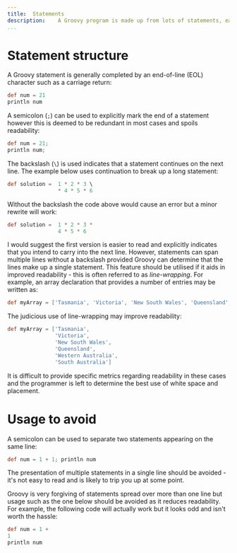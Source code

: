 ```yaml
---
title:	Statements  
description: 	A Groovy program is made up from lots of statements, each telling the computer to do something.
...
```

# Statement structure
A Groovy statement is generally completed by an end-of-line (EOL) character such as a carriage return:

```groovy
def num = 21
println num
```

A semicolon (`;`) can be used to explicitly mark the end of a statement however this is deemed to be redundant in most cases and spoils readability:

```groovy
def num = 21;
println num;
```

The backslash (`\`) is used indicates that a statement continues on the next line. The example below uses continuation to break up a long statement:

```groovy
def solution =  1 * 2 * 3 \
                * 4 * 5 * 6
```

Without the backslash the code above would cause an error but a minor rewrite will work:

```groovy
def solution =  1 * 2 * 3 *
                4 * 5 * 6
```

I would suggest the first version is easier to read and explicitly indicates that you intend to carry into the next line. However, statements can span multiple lines without a backslash provided Groovy can determine that the lines make up a single statement. This feature should be utilised if it aids in improved readability - this is often referred to as _line-wrapping_. For example, an array declaration that provides a number of entries may be written as:

```groovy
def myArray = ['Tasmania', 'Victoria', 'New South Wales', 'Queensland', 'Western Australia', 'South Australia']
```
    
The judicious use of line-wrapping may improve readability:  

```groovy
def myArray = ['Tasmania', 
               'Victoria',
               'New South Wales',
               'Queensland',
               'Western Australia',
               'South Australia']
```

It is difficult to provide specific metrics regarding readability in these cases and the programmer is left to determine the best use of white space and placement.

# Usage to avoid

A semicolon can be used to separate two statements appearing on the same line:

```groovy
def num = 1 + 1; println num
```

The presentation of multiple statements in a single line should be avoided - it's not easy to read and is likely to trip you up at some point.

Groovy is very forgiving of statements spread over more than one line but usage such as the one below should be avoided as it reduces readability. For example, the following code will actually work but it looks odd and isn't worth the hassle:

```groovy
def num = 1 +
1
println num
```
